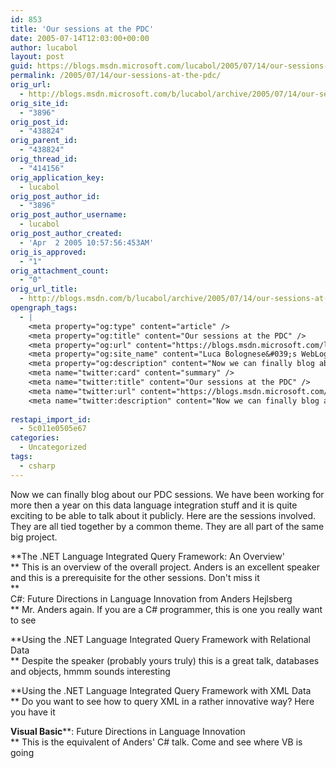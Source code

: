 ```yaml
---
id: 853
title: 'Our sessions at the PDC'
date: 2005-07-14T12:03:00+00:00
author: lucabol
layout: post
guid: https://blogs.msdn.microsoft.com/lucabol/2005/07/14/our-sessions-at-the-pdc/
permalink: /2005/07/14/our-sessions-at-the-pdc/
orig_url:
  - http://blogs.msdn.microsoft.com/b/lucabol/archive/2005/07/14/our-sessions-at-the-pdc.aspx
orig_site_id:
  - "3896"
orig_post_id:
  - "438824"
orig_parent_id:
  - "438824"
orig_thread_id:
  - "414156"
orig_application_key:
  - lucabol
orig_post_author_id:
  - "3896"
orig_post_author_username:
  - lucabol
orig_post_author_created:
  - 'Apr  2 2005 10:57:56:453AM'
orig_is_approved:
  - "1"
orig_attachment_count:
  - "0"
orig_url_title:
  - http://blogs.msdn.com/b/lucabol/archive/2005/07/14/our-sessions-at-the-pdc.aspx
opengraph_tags:
  - |
    <meta property="og:type" content="article" />
    <meta property="og:title" content="Our sessions at the PDC" />
    <meta property="og:url" content="https://blogs.msdn.microsoft.com/lucabol/2005/07/14/our-sessions-at-the-pdc/" />
    <meta property="og:site_name" content="Luca Bolognese&#039;s WebLog" />
    <meta property="og:description" content="Now we can finally blog about our PDC sessions. We have been working for more then a year on this data language integration stuff and it is quite exciting to be able to talk about it publicly. Here are the sessions involved. They are all tied together by a common theme. They are all part..." />
    <meta name="twitter:card" content="summary" />
    <meta name="twitter:title" content="Our sessions at the PDC" />
    <meta name="twitter:url" content="https://blogs.msdn.microsoft.com/lucabol/2005/07/14/our-sessions-at-the-pdc/" />
    <meta name="twitter:description" content="Now we can finally blog about our PDC sessions. We have been working for more then a year on this data language integration stuff and it is quite exciting to be able to talk about it publicly. Here are the sessions involved. They are all tied together by a common theme. They are all part..." />
    
restapi_import_id:
  - 5c011e0505e67
categories:
  - Uncategorized
tags:
  - csharp
---
```

Now we can finally blog about our PDC sessions. We have been working for more then a year on this data language integration stuff and it is quite exciting to be able to talk about it publicly. Here are the sessions involved. They are all tied together by a common theme. They are all part of the same big project.

**The .NET Language Integrated Query Framework: An Overview'  
** This is an overview of the overall project. Anders is an excellent speaker and this is a prerequisite for the other sessions. Don't miss it  
**  
C#: Future Directions in Language Innovation from Anders Hejlsberg  
** Mr. Anders again. If you are a C# programmer, this is one you really want to see

**Using the .NET Language Integrated Query Framework with Relational Data  
** Despite the speaker (probably yours truly) this is a great talk, databases and objects, hmmm sounds interesting

**Using the .NET Language Integrated Query Framework with XML Data  
** Do you want to see how to query XML in a rather innovative way? Here you have it

**Visual Basic****: Future Directions in Language Innovation  
** This is the equivalent of Anders' C# talk. Come and see where VB is going